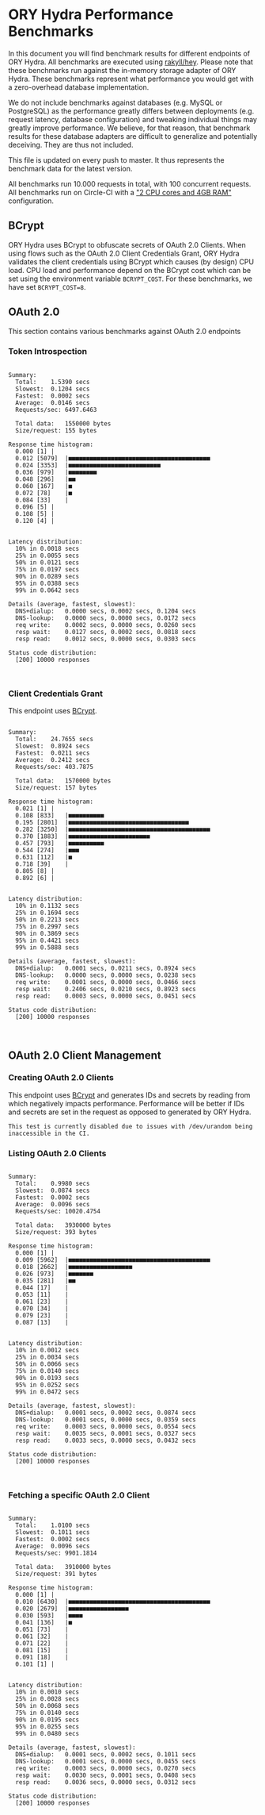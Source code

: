# ORY Hydra Performance Benchmarks

In this document you will find benchmark results for different endpoints of ORY Hydra. All benchmarks are executed
using [rakyll/hey](https://github.com/rakyll/hey). Please note that these benchmarks run against the in-memory storage
adapter of ORY Hydra. These benchmarks represent what performance you would get with a zero-overhead database implementation.

We do not include benchmarks against databases (e.g. MySQL or PostgreSQL) as the performance greatly differs between
deployments (e.g. request latency, database configuration) and tweaking individual things may greatly improve performance.
We believe, for that reason, that benchmark results for these database adapters are difficult to generalize and potentially
deceiving. They are thus not included.

This file is updated on every push to master. It thus represents the benchmark data for the latest version.

All benchmarks run 10.000 requests in total, with 100 concurrent requests. All benchmarks run on Circle-CI with a
["2 CPU cores and 4GB RAM"](https://support.circleci.com/hc/en-us/articles/360000489307-Why-do-my-tests-take-longer-to-run-on-CircleCI-than-locally-)
configuration.

## BCrypt

ORY Hydra uses BCrypt to obfuscate secrets of OAuth 2.0 Clients. When using flows such as the OAuth 2.0 Client Credentials
Grant, ORY Hydra validates the client credentials using BCrypt which causes (by design) CPU load. CPU load and performance
depend on the BCrypt cost which can be set using the environment variable `BCRYPT_COST`. For these benchmarks,
we have set `BCRYPT_COST=8`.

## OAuth 2.0

This section contains various benchmarks against OAuth 2.0 endpoints

### Token Introspection

```

Summary:
  Total:	1.5390 secs
  Slowest:	0.1204 secs
  Fastest:	0.0002 secs
  Average:	0.0146 secs
  Requests/sec:	6497.6463
  
  Total data:	1550000 bytes
  Size/request:	155 bytes

Response time histogram:
  0.000 [1]	|
  0.012 [5079]	|■■■■■■■■■■■■■■■■■■■■■■■■■■■■■■■■■■■■■■■■
  0.024 [3353]	|■■■■■■■■■■■■■■■■■■■■■■■■■■
  0.036 [979]	|■■■■■■■■
  0.048 [296]	|■■
  0.060 [167]	|■
  0.072 [78]	|■
  0.084 [33]	|
  0.096 [5]	|
  0.108 [5]	|
  0.120 [4]	|


Latency distribution:
  10% in 0.0018 secs
  25% in 0.0055 secs
  50% in 0.0121 secs
  75% in 0.0197 secs
  90% in 0.0289 secs
  95% in 0.0388 secs
  99% in 0.0642 secs

Details (average, fastest, slowest):
  DNS+dialup:	0.0000 secs, 0.0002 secs, 0.1204 secs
  DNS-lookup:	0.0000 secs, 0.0000 secs, 0.0172 secs
  req write:	0.0002 secs, 0.0000 secs, 0.0260 secs
  resp wait:	0.0127 secs, 0.0002 secs, 0.0818 secs
  resp read:	0.0012 secs, 0.0000 secs, 0.0303 secs

Status code distribution:
  [200]	10000 responses



```

### Client Credentials Grant

This endpoint uses [BCrypt](#bcrypt).

```

Summary:
  Total:	24.7655 secs
  Slowest:	0.8924 secs
  Fastest:	0.0211 secs
  Average:	0.2412 secs
  Requests/sec:	403.7875
  
  Total data:	1570000 bytes
  Size/request:	157 bytes

Response time histogram:
  0.021 [1]	|
  0.108 [833]	|■■■■■■■■■■
  0.195 [2801]	|■■■■■■■■■■■■■■■■■■■■■■■■■■■■■■■■■■
  0.282 [3250]	|■■■■■■■■■■■■■■■■■■■■■■■■■■■■■■■■■■■■■■■■
  0.370 [1883]	|■■■■■■■■■■■■■■■■■■■■■■■
  0.457 [793]	|■■■■■■■■■■
  0.544 [274]	|■■■
  0.631 [112]	|■
  0.718 [39]	|
  0.805 [8]	|
  0.892 [6]	|


Latency distribution:
  10% in 0.1132 secs
  25% in 0.1694 secs
  50% in 0.2213 secs
  75% in 0.2997 secs
  90% in 0.3869 secs
  95% in 0.4421 secs
  99% in 0.5888 secs

Details (average, fastest, slowest):
  DNS+dialup:	0.0001 secs, 0.0211 secs, 0.8924 secs
  DNS-lookup:	0.0000 secs, 0.0000 secs, 0.0238 secs
  req write:	0.0001 secs, 0.0000 secs, 0.0466 secs
  resp wait:	0.2406 secs, 0.0210 secs, 0.8923 secs
  resp read:	0.0003 secs, 0.0000 secs, 0.0451 secs

Status code distribution:
  [200]	10000 responses



```

## OAuth 2.0 Client Management

### Creating OAuth 2.0 Clients

This endpoint uses [BCrypt](#bcrypt) and generates IDs and secrets by reading from  which negatively impacts
performance. Performance will be better if IDs and secrets are set in the request as opposed to generated by ORY Hydra.

```
This test is currently disabled due to issues with /dev/urandom being inaccessible in the CI.
```

### Listing OAuth 2.0 Clients

```

Summary:
  Total:	0.9980 secs
  Slowest:	0.0874 secs
  Fastest:	0.0002 secs
  Average:	0.0096 secs
  Requests/sec:	10020.4754
  
  Total data:	3930000 bytes
  Size/request:	393 bytes

Response time histogram:
  0.000 [1]	|
  0.009 [5962]	|■■■■■■■■■■■■■■■■■■■■■■■■■■■■■■■■■■■■■■■■
  0.018 [2662]	|■■■■■■■■■■■■■■■■■■
  0.026 [973]	|■■■■■■■
  0.035 [281]	|■■
  0.044 [17]	|
  0.053 [11]	|
  0.061 [23]	|
  0.070 [34]	|
  0.079 [23]	|
  0.087 [13]	|


Latency distribution:
  10% in 0.0012 secs
  25% in 0.0034 secs
  50% in 0.0066 secs
  75% in 0.0140 secs
  90% in 0.0193 secs
  95% in 0.0252 secs
  99% in 0.0472 secs

Details (average, fastest, slowest):
  DNS+dialup:	0.0001 secs, 0.0002 secs, 0.0874 secs
  DNS-lookup:	0.0001 secs, 0.0000 secs, 0.0359 secs
  req write:	0.0003 secs, 0.0000 secs, 0.0554 secs
  resp wait:	0.0035 secs, 0.0001 secs, 0.0327 secs
  resp read:	0.0033 secs, 0.0000 secs, 0.0432 secs

Status code distribution:
  [200]	10000 responses



```

### Fetching a specific OAuth 2.0 Client

```

Summary:
  Total:	1.0100 secs
  Slowest:	0.1011 secs
  Fastest:	0.0002 secs
  Average:	0.0096 secs
  Requests/sec:	9901.1814
  
  Total data:	3910000 bytes
  Size/request:	391 bytes

Response time histogram:
  0.000 [1]	|
  0.010 [6430]	|■■■■■■■■■■■■■■■■■■■■■■■■■■■■■■■■■■■■■■■■
  0.020 [2679]	|■■■■■■■■■■■■■■■■■
  0.030 [593]	|■■■■
  0.041 [136]	|■
  0.051 [73]	|
  0.061 [32]	|
  0.071 [22]	|
  0.081 [15]	|
  0.091 [18]	|
  0.101 [1]	|


Latency distribution:
  10% in 0.0010 secs
  25% in 0.0028 secs
  50% in 0.0068 secs
  75% in 0.0140 secs
  90% in 0.0195 secs
  95% in 0.0255 secs
  99% in 0.0480 secs

Details (average, fastest, slowest):
  DNS+dialup:	0.0001 secs, 0.0002 secs, 0.1011 secs
  DNS-lookup:	0.0001 secs, 0.0000 secs, 0.0455 secs
  req write:	0.0003 secs, 0.0000 secs, 0.0270 secs
  resp wait:	0.0030 secs, 0.0001 secs, 0.0408 secs
  resp read:	0.0036 secs, 0.0000 secs, 0.0312 secs

Status code distribution:
  [200]	10000 responses



```
